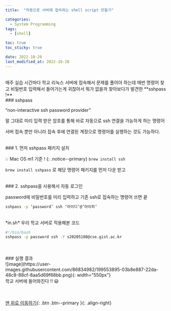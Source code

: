 ```yaml
---
title:  "자동으로 서버에 접속하는 shell script 만들기" 

categories:
  - System Programming
tags:
  - [shell]

toc: true
toc_sticky: true

date: 2022-10-28
last_modified_at: 2022-10-28
---
```


<br/>
매주 실습 시간마다 학교 리눅스 서버에 접속해서 문제를 풀어야 하는데 매번 명령어 찾고 비밀번호 입력해서 들어가는게 귀찮아서 뭐가 없을까 찾아보다가 발견한 **sshpass !**

<br/>
### sshpass

“non-interactive ssh password provider” 

말 그대로 미리 입력 받은 암호를 통해 바로 자동으로 ssh 연결을 가능하게 하는 명령어 

서버 접속 뿐만 아니라 접속 후에 연결된 계정으로 명령어를 실행하는 것도 가능하다.
<br/>

<br/>
### 1. 먼저 sshpass 패키지 설치

💡 Mac OS m1 기준 !
{: .notice--primary} 
`brew install ssh` 

`brew install sshpass` 로 해당 명령어 패키지를 먼저 다운 받고 
<br/>

<br/>
### 2. sshpass을 사용해서 자동 로그인

password에 비밀번호를 미리 입력하고 기존 ssh로 접속하는 명령어 쓰면 끝 

```bash
sshpass -p ‘password’ ssh ‘아이디’@’아이피’
```

<br/>
*in.sh* 우리 학교 서버로 적용해본 코드

```bash
#!/bin/bash
sshpass -p password ssh -Y s20205108@cse.gist.ac.kr
```
<br/>
<br/>
### 실행 결과
<br/>
![image](https://user-images.githubusercontent.com/86834982/199553895-03b8e887-22da-48c8-88cf-8aa5d69f68bb.png){: width="550px"}
<br/>
학교 서버에 들어와진다 !! 😃


<br/><br/>
[맨 위로 이동하기](#){: .btn .btn--primary }{: .align-right}
